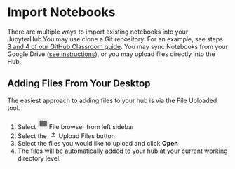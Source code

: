 # Import Notebooks

There are multiple ways to import existing notebooks into your JupyterHub.You may use clone a Git repository. For an example, see steps [3 and 4 of our GitHub Classroom guide](https://brown-cis.gitbook.io/project/~/edit/drafts/-LWsX2XmaFGPljXGgoPH/github-classroom-student-guide/getting-assignments). You may sync Notebooks from your Google Drive \([see instructions](https://brown-cis.gitbook.io/project/~/edit/drafts/-LWsX2XmaFGPljXGgoPH/google-drive/sign-in)\), or you may upload files directly into the Hub.

## Adding Files From Your Desktop

The easiest approach to adding files to your hub is via the File Uploaded tool. 

1. Select ![](../.gitbook/assets/screenshot-from-2018-09-19-09-14-01.png)File browser from left sidebar
2. Select the ![](../.gitbook/assets/image%20%2812%29.png)Upload Files button 
3. Select the files you would like to upload and click **Open**
4. The files will be automatically added to your hub at your current working directory level.



